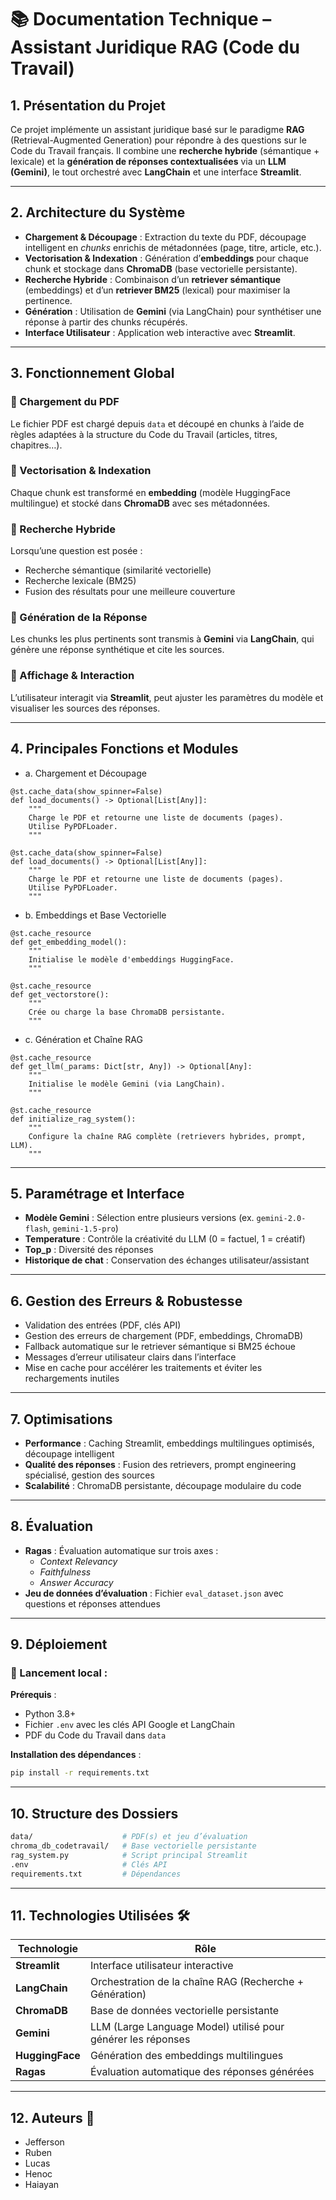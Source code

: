 # 📚 Documentation Technique – Assistant Juridique RAG (Code du Travail)

## 1. Présentation du Projet

Ce projet implémente un assistant juridique basé sur le paradigme **RAG** (Retrieval-Augmented Generation) pour répondre à des questions sur le Code du Travail français. Il combine une **recherche hybride** (sémantique + lexicale) et la **génération de réponses contextualisées** via un **LLM (Gemini)**, le tout orchestré avec **LangChain** et une interface **Streamlit**.

---

## 2. Architecture du Système

- **Chargement & Découpage** : Extraction du texte du PDF, découpage intelligent en *chunks* enrichis de métadonnées (page, titre, article, etc.).
- **Vectorisation & Indexation** : Génération d’**embeddings** pour chaque chunk et stockage dans **ChromaDB** (base vectorielle persistante).
- **Recherche Hybride** : Combinaison d’un **retriever sémantique** (embeddings) et d’un **retriever BM25** (lexical) pour maximiser la pertinence.
- **Génération** : Utilisation de **Gemini** (via LangChain) pour synthétiser une réponse à partir des chunks récupérés.
- **Interface Utilisateur** : Application web interactive avec **Streamlit**.

---

## 3. Fonctionnement Global

### 🔹 Chargement du PDF
Le fichier PDF est chargé depuis `data` et découpé en chunks à l’aide de règles adaptées à la structure du Code du Travail (articles, titres, chapitres…).

### 🔹 Vectorisation & Indexation
Chaque chunk est transformé en **embedding** (modèle HuggingFace multilingue) et stocké dans **ChromaDB** avec ses métadonnées.

### 🔹 Recherche Hybride
Lorsqu’une question est posée :
- Recherche sémantique (similarité vectorielle)
- Recherche lexicale (BM25)
- Fusion des résultats pour une meilleure couverture

### 🔹 Génération de la Réponse
Les chunks les plus pertinents sont transmis à **Gemini** via **LangChain**, qui génère une réponse synthétique et cite les sources.

### 🔹 Affichage & Interaction
L’utilisateur interagit via **Streamlit**, peut ajuster les paramètres du modèle et visualiser les sources des réponses.

---

## 4. Principales Fonctions et Modules

- a. Chargement et Découpage 
```
@st.cache_data(show_spinner=False)
def load_documents() -> Optional[List[Any]]:
    """
    Charge le PDF et retourne une liste de documents (pages).
    Utilise PyPDFLoader.
    """
```

```
@st.cache_data(show_spinner=False)
def load_documents() -> Optional[List[Any]]:
    """
    Charge le PDF et retourne une liste de documents (pages).
    Utilise PyPDFLoader.
    """
```
- b. Embeddings et Base Vectorielle
```
@st.cache_resource
def get_embedding_model():
    """
    Initialise le modèle d'embeddings HuggingFace.
    """
``` 

```
@st.cache_resource
def get_vectorstore():
    """
    Crée ou charge la base ChromaDB persistante.
    """
```
- c. Génération et Chaîne RAG 
```
@st.cache_resource
def get_llm(_params: Dict[str, Any]) -> Optional[Any]:
    """
    Initialise le modèle Gemini (via LangChain).
    """
```

```
@st.cache_resource
def initialize_rag_system():
    """
    Configure la chaîne RAG complète (retrievers hybrides, prompt, LLM).
    """
```

---

## 5. Paramétrage et Interface

- **Modèle Gemini** : Sélection entre plusieurs versions (ex. `gemini-2.0-flash`, `gemini-1.5-pro`)
- **Temperature** : Contrôle la créativité du LLM (0 = factuel, 1 = créatif)
- **Top_p** : Diversité des réponses
- **Historique de chat** : Conservation des échanges utilisateur/assistant

---

## 6. Gestion des Erreurs & Robustesse

- Validation des entrées (PDF, clés API)
- Gestion des erreurs de chargement (PDF, embeddings, ChromaDB)
- Fallback automatique sur le retriever sémantique si BM25 échoue
- Messages d’erreur utilisateur clairs dans l’interface
- Mise en cache pour accélérer les traitements et éviter les rechargements inutiles

---

## 7. Optimisations

- **Performance** : Caching Streamlit, embeddings multilingues optimisés, découpage intelligent
- **Qualité des réponses** : Fusion des retrievers, prompt engineering spécialisé, gestion des sources
- **Scalabilité** : ChromaDB persistante, découpage modulaire du code

---

## 8. Évaluation

- **Ragas** : Évaluation automatique sur trois axes :
  - *Context Relevancy*
  - *Faithfulness*
  - *Answer Accuracy*
- **Jeu de données d’évaluation** : Fichier `eval_dataset.json` avec questions et réponses attendues

---

## 9. Déploiement

### 🔹 Lancement local :

**Prérequis** :
- Python 3.8+
- Fichier `.env` avec les clés API Google et LangChain
- PDF du Code du Travail dans `data`

**Installation des dépendances** :
```bash
pip install -r requirements.txt
```
---

## 10. Structure des Dossiers
```bash
data/                    # PDF(s) et jeu d’évaluation
chroma_db_codetravail/   # Base vectorielle persistante
rag_system.py            # Script principal Streamlit
.env                     # Clés API
requirements.txt         # Dépendances
```

---

## 11. Technologies Utilisées 🛠️
| Technologie     | Rôle                                                         |
| --------------- | ------------------------------------------------------------ |
| **Streamlit**   | Interface utilisateur interactive                            |
| **LangChain**   | Orchestration de la chaîne RAG (Recherche + Génération)      |
| **ChromaDB**    | Base de données vectorielle persistante                      |
| **Gemini**      | LLM (Large Language Model) utilisé pour générer les réponses |
| **HuggingFace** | Génération des embeddings multilingues                       |
| **Ragas**       | Évaluation automatique des réponses générées                 |



---

## 12. Auteurs 👥
- Jefferson
- Ruben
- Lucas
- Henoc
- Haiayan


